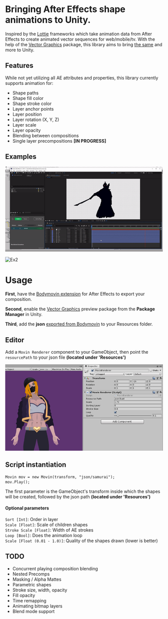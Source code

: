 # Bringing After Effects shape animations to Unity.

Inspired by the [Lottie](https://github.com/airbnb/lottie-web) frameworks which take animation data from After Effects to create animated vector sequences for web/mobile/tv. With the help of the [Vector Graphics](https://docs.unity3d.com/Packages/com.unity.vectorgraphics@1.0/manual/index.html) package, this library aims to bring [the same](https://www.lottiefiles.com/) and more to Unity.

## Features

While not yet utilizing all AE attributes and properties, this library currently supports animation for: 

- Shape paths
- Shape fill color
- Shape stroke color
- Layer anchor points
- Layer position
- Layer rotation (X, Y, Z)
- Layer scale
- Layer opacity 
- Blending between compositions
- Single layer precompositions **[IN PROGRESS]**



## Examples

![Ex1](gifs/samurai.gif)

![Ex2](gifs/game.gif)



# Usage

**First**, have the [Bodymovin extension](https://creative.adobe.com/addons/products/12557) for After Effects to export your composition.

**Second**, enable the [Vector Graphics](https://docs.unity3d.com/Packages/com.unity.vectorgraphics@1.0/manual/index.html) preview package from the **Package Manager** in Unity.

**Third**, add the **json** [exported from Bodymovin](https://www.youtube.com/watch?v=5XMUJdjI0L8) to your Resources folder. 


## Editor

Add a `Movin Renderer` component to your GameObject, then point the `resourcePath` to your json file **(located under 'Resources')**

![Ex](gifs/renderer.png)


## Script instantiation

```
Movin mov = new Movin(transform, "json/samurai");
mov.Play();
```

The first parameter is the GameObject's transform inside which the shapes will be created, followed by the json path **(located under 'Resources')**


#### Optional parameters

`Sort [Int]`: Order in layer  
`Scale [Float]`: Scale of children shapes  
`Stroke Scale [Float]`: Width of AE strokes  
`Loop [Bool]`: Does the animation loop  
`Scale [Float (0.01 - 1.0)]`: Quality of the shapes drawn (lower is better)  


## TODO

- Concurrent playing composition blending
- Nested Precomps
- Masking / Alpha Mattes
- Parametric shapes
- Stroke size, width, opacity
- Fill opacity
- Time remapping
- Animating bitmap layers
- Blend mode support